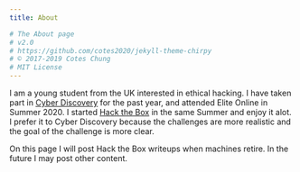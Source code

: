 ```yaml
---
title: About

# The About page
# v2.0
# https://github.com/cotes2020/jekyll-theme-chirpy
# © 2017-2019 Cotes Chung
# MIT License
---
```


I am a young student from the UK interested in ethical hacking. I have taken part in [Cyber Discovery](https://joincyberdiscovery.com/) for the past year, and attended Elite Online in Summer 2020. I started [Hack the Box](https://www.hackthebox.eu/) in the same Summer and enjoy it alot. I prefer it to Cyber Discovery because the challenges are more realistic and the goal of the challenge is more clear.

On this page I will post Hack the Box writeups when machines retire. In the future I may post other content.